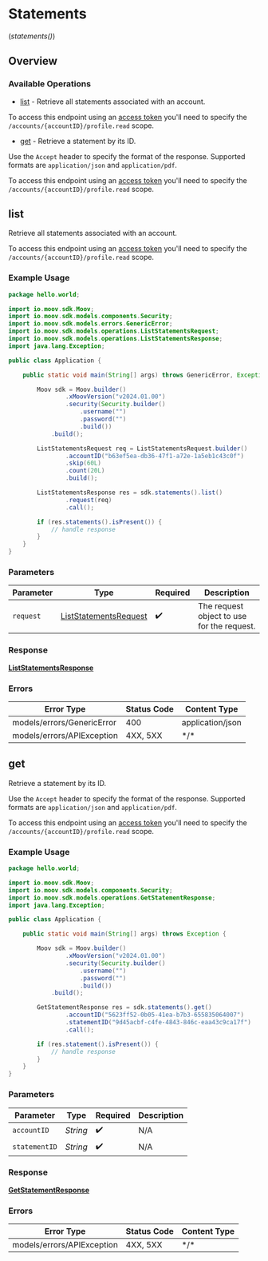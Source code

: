 # Statements
(*statements()*)

## Overview

### Available Operations

* [list](#list) - Retrieve all statements associated with an account.

To access this endpoint using an [access token](https://docs.moov.io/api/authentication/access-tokens/) 
you'll need to specify the `/accounts/{accountID}/profile.read` scope.
* [get](#get) - Retrieve a statement by its ID.

Use the `Accept` header to specify the format of the response. Supported formats are `application/json` and `application/pdf`.

To access this endpoint using an [access token](https://docs.moov.io/api/authentication/access-tokens/)
you'll need to specify the `/accounts/{accountID}/profile.read` scope.

## list

Retrieve all statements associated with an account.

To access this endpoint using an [access token](https://docs.moov.io/api/authentication/access-tokens/) 
you'll need to specify the `/accounts/{accountID}/profile.read` scope.

### Example Usage

<!-- UsageSnippet language="java" operationID="listStatements" method="get" path="/accounts/{accountID}/statements" -->
```java
package hello.world;

import io.moov.sdk.Moov;
import io.moov.sdk.models.components.Security;
import io.moov.sdk.models.errors.GenericError;
import io.moov.sdk.models.operations.ListStatementsRequest;
import io.moov.sdk.models.operations.ListStatementsResponse;
import java.lang.Exception;

public class Application {

    public static void main(String[] args) throws GenericError, Exception {

        Moov sdk = Moov.builder()
                .xMoovVersion("v2024.01.00")
                .security(Security.builder()
                    .username("")
                    .password("")
                    .build())
            .build();

        ListStatementsRequest req = ListStatementsRequest.builder()
                .accountID("b63ef5ea-db36-47f1-a72e-1a5eb1c43c0f")
                .skip(60L)
                .count(20L)
                .build();

        ListStatementsResponse res = sdk.statements().list()
                .request(req)
                .call();

        if (res.statements().isPresent()) {
            // handle response
        }
    }
}
```

### Parameters

| Parameter                                                                 | Type                                                                      | Required                                                                  | Description                                                               |
| ------------------------------------------------------------------------- | ------------------------------------------------------------------------- | ------------------------------------------------------------------------- | ------------------------------------------------------------------------- |
| `request`                                                                 | [ListStatementsRequest](../../models/operations/ListStatementsRequest.md) | :heavy_check_mark:                                                        | The request object to use for the request.                                |

### Response

**[ListStatementsResponse](../../models/operations/ListStatementsResponse.md)**

### Errors

| Error Type                 | Status Code                | Content Type               |
| -------------------------- | -------------------------- | -------------------------- |
| models/errors/GenericError | 400                        | application/json           |
| models/errors/APIException | 4XX, 5XX                   | \*/\*                      |

## get

Retrieve a statement by its ID.

Use the `Accept` header to specify the format of the response. Supported formats are `application/json` and `application/pdf`.

To access this endpoint using an [access token](https://docs.moov.io/api/authentication/access-tokens/)
you'll need to specify the `/accounts/{accountID}/profile.read` scope.

### Example Usage

<!-- UsageSnippet language="java" operationID="getStatement" method="get" path="/accounts/{accountID}/statements/{statementID}" -->
```java
package hello.world;

import io.moov.sdk.Moov;
import io.moov.sdk.models.components.Security;
import io.moov.sdk.models.operations.GetStatementResponse;
import java.lang.Exception;

public class Application {

    public static void main(String[] args) throws Exception {

        Moov sdk = Moov.builder()
                .xMoovVersion("v2024.01.00")
                .security(Security.builder()
                    .username("")
                    .password("")
                    .build())
            .build();

        GetStatementResponse res = sdk.statements().get()
                .accountID("5623ff52-0b05-41ea-b7b3-655835064007")
                .statementID("9d45acbf-c4fe-4843-846c-eaa43c9ca17f")
                .call();

        if (res.statement().isPresent()) {
            // handle response
        }
    }
}
```

### Parameters

| Parameter          | Type               | Required           | Description        |
| ------------------ | ------------------ | ------------------ | ------------------ |
| `accountID`        | *String*           | :heavy_check_mark: | N/A                |
| `statementID`      | *String*           | :heavy_check_mark: | N/A                |

### Response

**[GetStatementResponse](../../models/operations/GetStatementResponse.md)**

### Errors

| Error Type                 | Status Code                | Content Type               |
| -------------------------- | -------------------------- | -------------------------- |
| models/errors/APIException | 4XX, 5XX                   | \*/\*                      |